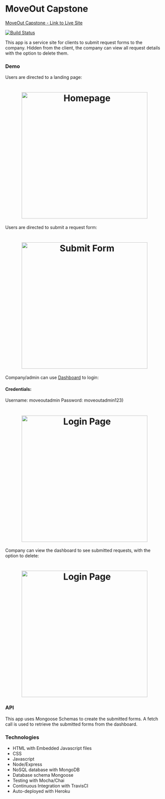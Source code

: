 # MoveOut Capstone

<a href="https://moveout-capstone.herokuapp.com">MoveOut Capstone - Link to Live Site</a><br>

[![Build Status](https://travis-ci.org/sarL3y/moveout-capstone.svg?branch=master)](https://travis-ci.org/sarL3y/moveout-capstone)

This app is a service site for clients to submit request forms to the company. Hidden from the client, the company can view all request details with the option to delete them.

### Demo

Users are directed to a landing page:

<h1 align="center">
  <img src="https://github.com/sarL3y/moveout-capstone/public/img/Homepage.png" alt="Homepage" width="400">
</h1>

Users are directed to submit a request form:

<h1 align="center">
  <img src="https://github.com/sarL3y/moveout-capstone/public/img/SubmitForm.png" alt="Submit Form" width="400">
</h1>

Company/admin can use <a href="https://moveout-capstone.herokuapp.com/dashboard">Dashboard</a> to login:
<h4>Credentials:</h4> 
Username: moveoutadmin 
Password: moveoutadmin123)

<h1 align="center">
  <img src="https://github.com/sarL3y/moveout-capstone/public/img/LoginPage.png" alt="Login Page" width="400">
</h1>

Company can view the dashboard to see submitted requests, with the option to delete:

<h1 align="center">
  <img src="https://github.com/sarL3y/moveout-capstone/public/img/Dashboard.png" alt="Login Page" width="400">
</h1>

### API

This app uses Mongoose Schemas to create the submitted forms. A fetch call is used to retrieve the submitted forms from the dashboard.

### Technologies
* HTML with Embedded Javascript files
* CSS
* Javascript
* Node/Express
* NoSQL database with MongoDB
* Database schema Mongoose
* Testing with Mocha/Chai
* Continuous Integration with TravisCI
* Auto-deployed with Heroku

